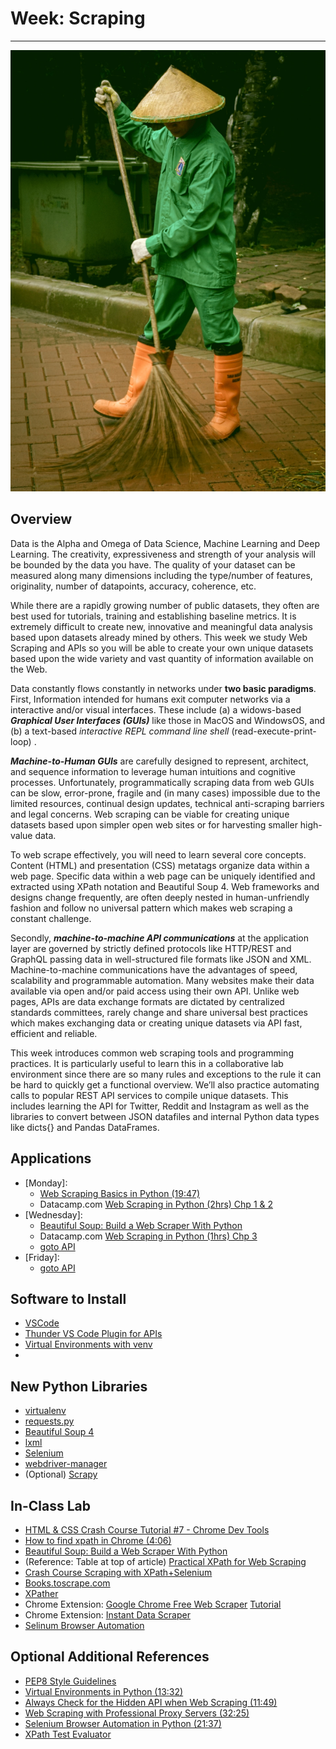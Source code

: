 # Week: Scraping 
<hr>

![Map Image](images/img_iphs290_scrape_alvensia-angela-_N0srPVrfVk-unsplash.jpg)

## Overview

Data is the Alpha and Omega of Data Science, Machine Learning and Deep Learning. The creativity, expressiveness and strength of your analysis will be bounded by the data you have. The quality of your dataset can be measured along many dimensions including the type/number of features, originality, number of datapoints, accuracy, coherence, etc.

While there are a rapidly growing number of public datasets, they often are best used for tutorials, training and establishing baseline metrics. It is extremely difficult to create new, innovative and meaningful data analysis based upon datasets already mined by others. This week we study Web Scraping and APIs so you will be able to create your own unique datasets based upon the wide variety and vast quantity of information available on the Web. 

Data constantly flows constantly in networks under **two basic paradigms**. First, Information intended for humans exit computer networks via a interactive and/or visual interfaces. These include (a) a widows-based ***Graphical User Interfaces (GUIs)*** like those in MacOS and WindowsOS, and (b) a text-based *interactive REPL command line shell* (read-execute-print-loop) .

***Machine-to-Human GUIs*** are carefully designed to represent, architect, and sequence information to leverage human intuitions and cognitive processes. Unfortunately, programmatically scraping data from web GUIs can be slow, error-prone, fragile and (in many cases) impossible due to the limited resources, continual design updates, technical anti-scraping barriers and legal concerns. Web scraping can be viable for creating unique datasets based upon simpler open web sites or for harvesting smaller high-value data. 

To web scrape effectively, you will need to learn several core concepts. Content (HTML) and presentation (CSS) metatags organize data within a web page. Specific data within a web page can be uniquely identified and extracted using XPath notation and Beautiful Soup 4. Web frameworks and designs change frequently, are often deeply nested in human-unfriendly fashion and follow no universal pattern which makes web scraping a constant challenge.

Secondly, ***machine-to-machine API communications*** at the application layer are governed by strictly defined protocols like HTTP/REST and GraphQL passing data in well-structured file formats like JSON and XML. Machine-to-machine communications have the advantages of speed, scalability and programmable automation. Many websites make their data available via open and/or paid access using their own API. Unlike web pages, APIs are data exchange formats are dictated by centralized standards committees, rarely change and share universal best practices which makes exchanging data or creating unique datasets via API fast, efficient and reliable.

This week introduces common web scraping tools and programming practices. It is particularly useful to learn this in a collaborative lab environment since there are so many rules and exceptions to the rule it can be hard to quickly get a functional overview. We’ll also practice automating calls to popular REST API services to compile unique datasets. This includes learning the API for Twitter, Reddit and Instagram as well as the libraries to convert between JSON datafiles and internal Python data types like dicts{} and Pandas DataFrames.



## Applications

- [Monday]: 
    * [Web Scraping Basics in Python (19:47)](https://www.youtube.com/watch?v=myAFVM7CxWk)
    *  Datacamp.com [Web Scraping in Python (2hrs) Chp 1 & 2](https://app.datacamp.com/learn/courses/web-scraping-with-python)
- [Wednesday]: 
    * [Beautiful Soup: Build a Web Scraper With Python](https://realpython.com/beautiful-soup-web-scraper-python/)
    *  Datacamp.com [Web Scraping in Python (1hrs) Chp 3](https://app.datacamp.com/learn/courses/web-scraping-with-python)
    * [goto API](./api.md)
- [Friday]: 
    * [goto API](./api.md)


## Software to Install

* [VSCode](https://code.visualstudio.com/download)
* [Thunder VS Code Plugin for APIs](https://marketplace.visualstudio.com/items?itemName=rangav.vscode-thunder-client)
* [Virtual Environments with venv](https://voxel51.com/docs/fiftyone/getting_started/virtualenv.html)
* 
## New Python Libraries

* [virtualenv](https://docs.python-guide.org/dev/virtualenvs/)
* [requests.py](https://requests.readthedocs.io/en/latest/)
* [Beautiful Soup 4](https://www.crummy.com/software/BeautifulSoup/bs4/doc/)
* [lxml](https://lxml.de/)
* [Selenium](https://github.com/SeleniumHQ/selenium)
* [webdriver-manager](https://github.com/SergeyPirogov/webdriver_manager)
* (Optional) [Scrapy](https://github.com/scrapy/scrapy)


## In-Class Lab
* [HTML & CSS Crash Course Tutorial #7 - Chrome Dev Tools](https://www.youtube.com/watch?v=25R1Jl5P7Mw)
* [How to find xpath in Chrome (4:06)](https://www.youtube.com/watch?v=JanCuJSAzhc)
* [Beautiful Soup: Build a Web Scraper With Python](https://realpython.com/beautiful-soup-web-scraper-python/)
* (Reference: Table at top of article) [Practical XPath for Web Scraping](https://www.scrapingbee.com/blog/practical-xpath-for-web-scraping/)
* [Crash Course Scraping with XPath+Selenium](https://www.youtube.com/watch?v=jraDTvKLLvY)
* [Books.toscrape.com](https://books.toscrape.com/ )
* [XPather](http://xpather.com/ 
)
* Chrome Extension: [Google Chrome Free Web Scraper](https://chrome.google.com/webstore/detail/web-scraper-free-web-scra/jnhgnonknehpejjnehehllkliplmbmhn?hl=en) [Tutorial](https://www.youtube.com/watch?v=BRyfnI6Jtzs )
* Chrome Extension: [Instant Data Scraper](https://chrome().google.com/webstore/detail/instant-data-scraper/ofaokhiedipichpaobibbnahnkdoiiah?hl=en-US)
* [Selinum Browser Automation](https://www.youtube.com/watch?v=SPM1tm2ZdK4&t=3s)


## Optional Additional References

* [PEP8 Style Guidelines](https://peps.python.org/pep-0008/)
* [Virtual Environments in Python (13:32)](https://www.youtube.com/watch?v=IAvAlS0CuxI)
* [Always Check for the Hidden API when Web Scraping (11:49)](https://www.youtube.com/watch?v=DqtlR0y0suo)
* [Web Scraping with Professional Proxy Servers (32:25)](https://www.youtube.com/watch?v=hh8UHmkymik)
* [Selenium Browser Automation in Python (21:37)](https://www.youtube.com/watch?v=SPM1tm2ZdK4)
* [XPath Test Evaluator](https://www.freeformatter.com/xpath-tester.html#xpath-examples)